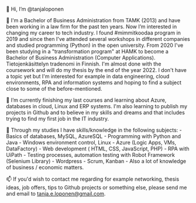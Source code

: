 👋 Hi, I’m @tanjaloponen

👀 I'm a Bachelor of Business Administration from TAMK (2013) and have been working in a law firm for the past ten years. Now I’m interested in changing 
 my career to tech industry. I found #mimmitkoodaa program in 2019 and since then I've attended several workshops in different companies and studied programming 
 (Python) in the open university. From 2020 I've been studying in a "transformation program" at HAMK to become a Bachelor of Business Administration 
 (Computer Applications). Tietojenkäsittelyn tradenomi in Finnish. I'm almost done with the coursework and will do my thesis by the end of the year 2022. 
 I don't have a topic yet but I'm interested for example in data engineering, cloud environments, RPA and information systems and hoping to find a subject close to 
 some of the before-mentioned.
 
🌱 I’m currently finishing my last courses and learning about Azure, databases in cloud, Linux and ERP systems. I'm also learning to publish my projects in Github
 and to believe in my skills and dreams and that includes trying to find my first job in the IT industry.
 
💞️ Through my studies I have skills/knowledge in the following subjects: 
        - Basics of databases, MySQL, AzureSQL
        - Programming with Python and Java
        - Windows environment control, Linux
        - Azure (Logic Apps, VMs, DataFactory)
        - Web development ( HTML, CSS, JavaScript, PHP)
        - RPA with UiPath
        - Testing processes, automation testing with Robot Framework (Selenium Library)
        - Wordpress
        - Scrum, Kanban
        - Also a lot of knowledge of business / economic matters.

📫 If you'd wish to contact me regarding for example networking, thesis ideas, job offers, tips to Github projects or something else,
  please send me and email to tanja.e.loponen@gmail.com. 

<!---
tanjaloponen/tanjaloponen is a ✨ special ✨ repository because its `README.md` (this file) appears on your GitHub profile.
You can click the Preview link to take a look at your changes.
--->
